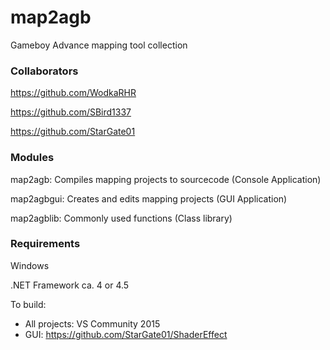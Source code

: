 # map2agb
Gameboy Advance mapping tool collection

### Collaborators
https://github.com/WodkaRHR

https://github.com/SBird1337

https://github.com/StarGate01

### Modules
map2agb: Compiles mapping projects to sourcecode (Console Application)

map2agbgui: Creates and edits mapping projects (GUI Application)

map2agblib: Commonly used functions (Class library)

### Requirements
Windows

.NET Framework ca. 4 or 4.5

To build: 
 - All projects: VS Community 2015
 - GUI: https://github.com/StarGate01/ShaderEffect
